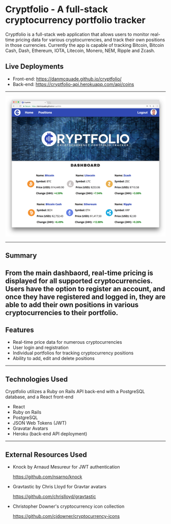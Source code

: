 # Cryptfolio - A full-stack cryptocurrency portfolio tracker

Cryptfolio is a full-stack web application that allows users to monitor real-time pricing data for various cryptocurrencies, and track their own positions in those currencies. Currently the app is capable of tracking Bitcoin, Bitcoin Cash, Dash, Ethereum, IOTA, Litecoin, Monero, NEM, Ripple and Zcash.

## Live Deployments
- Front-end: https://danmcquade.github.io/cryptfolio/
- Back-end: https://cryptfolio-api.herokuapp.com/api/coins

---

![Cryptfolio Preview Screenshot](https://github.com/danmcquade/cryptfolio/blob/master/preview.png)

---

## Summary
From the main dashbaord, real-time pricing is displayed for all supported cryptocurrencies. Users have the option to register an account, and once they have registered and logged in, they are able to add their own positions in various cryptocurrencies to their portfolio.  
---

## Features
- Real-time price data for numerous cryptocurrencies
- User login and registration
- Individual portfolios for tracking cryptocurrency positions
- Ability to add, edit and delete positions
---

## Technologies Used
Cryptfolio utilizes a Ruby on Rails API back-end with a PostgreSQL database, and a React front-end

- React
- Ruby on Rails
- PostgreSQL
- JSON Web Tokens (JWT)
- Gravatar Avatars
- Heroku (back-end API deployment)
---

## External Resources Used

- Knock by Arnaud Mesureur for JWT authentication

   https://github.com/nsarno/knock

- Gravtastic by Chris Lloyd for Gravtar avatars

   https://github.com/chrislloyd/gravtastic

- Christopher Downer's cryptocurrency icon collection

   https://github.com/cjdowner/cryptocurrency-icons
